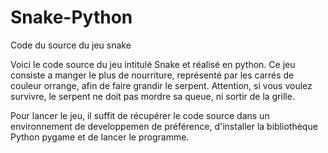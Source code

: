 # Snake-Python
Code du source du jeu snake

Voici le code source du jeu intitulé Snake et réalisé en python. Ce jeu consiste a manger le plus de nourriture, représenté par les carrés de couleur orrange, afin de faire grandir le serpent. Attention, si vous voulez survivre, le serpent ne doit pas mordre sa queue, ni sortir de la grille.

Pour lancer le jeu, il suffit de récupérer le code source dans un environnement de developpemen de préférence, d'installer la bibliothèque Python pygame et de lancer le programme.
